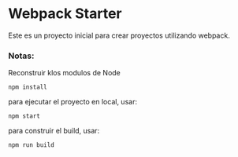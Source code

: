 # Webpack Starter

Este es un proyecto inicial para crear proyectos utilizando webpack.

### Notas:
Reconstruir klos modulos de Node
```
npm install
```

para ejecutar el proyecto en local, usar:
```
npm start
```

para construir el build, usar:
```
npm run build
```